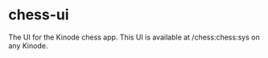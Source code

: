 # chess-ui

The UI for the Kinode chess app. This UI is available at /chess:chess:sys on any Kinode.
